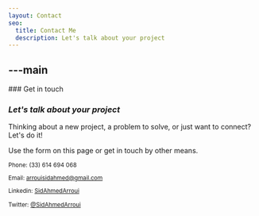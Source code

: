 ```yaml
---
layout: Contact
seo:
  title: Contact Me
  description: Let's talk about your project
---
```


## ---main

<PageTitle>
  ### Get in touch

### _Let's talk about your project_

</PageTitle>

Thinking about a new project, a problem to solve, or just want to connect? Let's do it!

Use the form on this page or get in touch by other means.

<Sep size="12" />

<small>
  <Icon src="/icons/call.svg" className="inline mr-2 align-middle fill-current text-omega-500" /> Phone: (33) 614 694 068

<Icon src="/icons/mail.svg" className="mr-2 inline align-middle fill-current text-omega-500" /> Email: arrouisidahmed@gmail.com

<Icon src="/icons/logo-linkedin.svg" className="mr-2 inline align-middle fill-current text-omega-500" /> Linkedin: [SidAhmedArroui](https://www.linkedin.com/in/ze-technomancer/)

<Icon src="/icons/logo-twitter.svg" className="mr-2 inline align-middle fill-current text-omega-500" /> Twitter: [@SidAhmedArroui](https://twitter.com/ArrouiSid)
</small>
